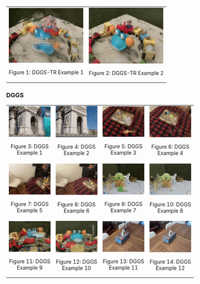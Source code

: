 <table>
  <tr>
    <td>
      <img src="https://github.com/bbbbby-99/DGGS/blob/main/gif/1.gif" alt="GIF 1" width="200">
      <p align="center">Figure 1: DGGS-TR Example 1</p>
    </td>
    <td>
      <img src="https://github.com/bbbbby-99/DGGS/blob/main/gif/2.gif" alt="GIF 2" width="200">
      <p align="center">Figure 2: DGGS-TR Example 2</p>
    </td>
  </tr>
</table>

### DGGS

<table>
  <tr>
    <td>
      <img src="https://github.com/bbbbby-99/DGGS/blob/main/gif/3.gif" alt="GIF 3" width="200">
      <p align="center">Figure 3: DGGS Example 1</p>
    </td>
    <td>
      <img src="https://github.com/bbbbby-99/DGGS/blob/main/gif/4.gif" alt="GIF 4" width="200">
      <p align="center">Figure 4: DGGS Example 2</p>
    </td>
    <td>
      <img src="https://github.com/bbbbby-99/DGGS/blob/main/gif/5.gif" alt="GIF 5" width="200">
      <p align="center">Figure 5: DGGS Example 3</p>
    </td>
    <td>
      <img src="https://github.com/bbbbby-99/DGGS/blob/main/gif/6.gif" alt="GIF 6" width="200">
      <p align="center">Figure 6: DGGS Example 4</p>
    </td>
  </tr>
  <tr>
    <td>
      <img src="https://github.com/bbbbby-99/DGGS/blob/main/gif/7.gif" alt="GIF 7" width="200">
      <p align="center">Figure 7: DGGS Example 5</p>
    </td>
    <td>
      <img src="https://github.com/bbbbby-99/DGGS/blob/main/gif/8.gif" alt="GIF 8" width="200">
      <p align="center">Figure 8: DGGS Example 6</p>
    </td>
    <td>
      <img src="https://github.com/bbbbby-99/DGGS/blob/main/gif/17.gif" alt="GIF 17" width="200">
      <p align="center">Figure 9: DGGS Example 7</p>
    </td>
    <td>
      <img src="https://github.com/bbbbby-99/DGGS/blob/main/gif/18.gif" alt="GIF 18" width="200">
      <p align="center">Figure 10: DGGS Example 8</p>
    </td>
  </tr>
  <tr>
    <td>
      <img src="https://github.com/bbbbby-99/DGGS/blob/main/gif/11.gif" alt="GIF 11" width="200">
      <p align="center">Figure 11: DGGS Example 9</p>
    </td>
    <td>
      <img src="https://github.com/bbbbby-99/DGGS/blob/main/gif/12.gif" alt="GIF 12" width="200">
      <p align="center">Figure 12: DGGS Example 10</p>
    </td>
    <td>
      <img src="https://github.com/bbbbby-99/DGGS/blob/main/gif/15.gif" alt="GIF 15" width="200">
      <p align="center">Figure 13: DGGS Example 11</p>
    </td>
    <td>
      <img src="https://github.com/bbbbby-99/DGGS/blob/main/gif/16.gif" alt="GIF 16" width="200">
      <p align="center">Figure 14: DGGS Example 12</p>
    </td>
  </tr>
</table>
